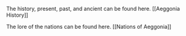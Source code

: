 
The history, present, past, and ancient can be found here.
[[Aeggonia History]]

The lore of the nations can be found here.
[[Nations of Aeggonia]]